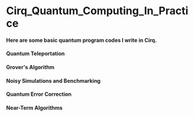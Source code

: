 # Cirq_Quantum_Computing_In_Practice

#### Here are some basic quantum program codes I write in Cirq.

#### Quantum Teleportation 
#### Grover's Algorithm 
#### Noisy Simulations and Benchmarking 
#### Quantum Error Correction 
#### Near-Term Algorithms
